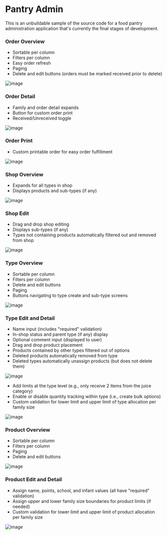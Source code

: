 # Pantry Admin

This is an unbuildable sample of the source code for a food pantry administration application that's currently the final stages of development.

### Order Overview
<ul>
  <li> Sortable per column </li>
  <li> Filters per column </li>
  <li> Easy order refresh </li>
  <li> Paging </li>
  <li> Delete and edit buttons (orders must be marked received prior to delete) </li>
</ul>

![image](https://user-images.githubusercontent.com/28411165/96402230-55196080-11a3-11eb-92c0-0315bc0823fb.png)

### Order Detail
<ul>
  <li> Family and order detail expands </li>
  <li> Button for custom order print </li>
  <li> Received/Unreceived toggle </li>
</ul>

![image](https://user-images.githubusercontent.com/28411165/96402287-809c4b00-11a3-11eb-99e2-a2fe1b6bc998.png)

### Order Print
<ul>
  <li> Custom printable order for easy order fulfillment </li>
</ul>

![image](https://user-images.githubusercontent.com/28411165/96402362-ab869f00-11a3-11eb-8eea-5880487115b5.png)

### Shop Overview
<ul>
  <li> Expands for all types in shop </li>
  <li> Displays products and sub-types (if any) </li>
</ul>

![image](https://user-images.githubusercontent.com/28411165/97129306-e8f3ab00-1714-11eb-80e1-5046c92796fc.png)

### Shop Edit
<ul>
  <li> Drag and drop shop editing </li>
  <li> Displays sub-types (if any) </li>
  <li> Types not containing products automatically filtered out and removed from shop </li>
</ul>

![image](https://user-images.githubusercontent.com/28411165/96402624-61ea8400-11a4-11eb-8176-38bf4e1ca5a9.png)

### Type Overview
<ul>
  <li> Sortable per column </li>
  <li> Filters per column </li>
  <li> Delete and edit buttons </li>
  <li> Paging </li>
  <li> Buttons navigating to type create and sub-type screens </li>
</ul>

![image](https://user-images.githubusercontent.com/28411165/96402691-89415100-11a4-11eb-9280-6f864d7fba4b.png)

### Type Edit and Detail
<ul>
  <li> Name input (includes "required" validation) </li>
  <li> In-shop status and parent type (if any) display </li>
  <li> Optional comment input (displayed to user) </li>
  <li> Drag and drop product placement </li>
  <li> Products contained by other types filtered out of options </li>
  <li> Deleted products automatically removed from type </li>
  <li> Deleted types automatically unassign products (but does not delete them) </li>
</ul>

![image](https://user-images.githubusercontent.com/28411165/96402756-b0981e00-11a4-11eb-9515-f5343406229b.png)

<ul>
  <li> Add limits at the type level (e.g., only receive 2 items from the juice category) </li>
  <li> Enable or disable quantity tracking within type (i.e., create bulk options) </li>
  <li> Custom validation for lower limit and upper limit of type allocation per family size </li>
</ul>

![image](https://user-images.githubusercontent.com/28411165/97129800-2c9ae480-1716-11eb-879b-04cfa7049e7d.png)

### Product Overview
<ul>
  <li> Sortable per column </li>
  <li> Filters per column </li>
  <li> Paging </li>
  <li> Delete and edit buttons </li>
</ul>

![image](https://user-images.githubusercontent.com/28411165/96402849-e5a47080-11a4-11eb-94e9-40eee49d9a75.png)

### Product Edit and Detail
<ul>
  <li> Assign name, points, school, and infant values (all have "required" validation) </li>
  <li> Assign upper and lower family size boundaries for product limits (if needed) </li>
  <li> Custom validation for lower limit and upper limit of product allocation per family size </li>
</ul>

![image](https://user-images.githubusercontent.com/28411165/96402908-079df300-11a5-11eb-9b23-66eb8aaedfb4.png)
